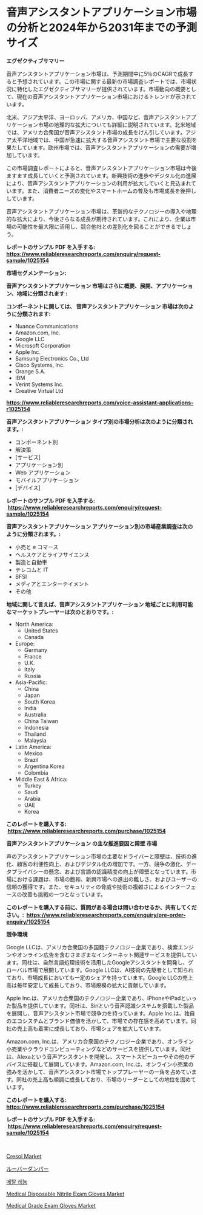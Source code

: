 <p><h1>音声アシスタントアプリケーション市場の分析と2024年から2031年までの予測サイズ</h1></p><p><strong>エグゼクティブサマリー</strong></p>
<p><p>音声アシスタントアプリケーション市場は、予測期間中に5％のCAGRで成長すると予想されています。この市場に関する最新の市場調査レポートでは、市場状況に特化したエグゼクティブサマリーが提供されています。市場動向の概要として、現在の音声アシスタントアプリケーション市場におけるトレンドが示されています。</p><p>北米、アジア太平洋、ヨーロッパ、アメリカ、中国など、音声アシスタントアプリケーション市場の地理的な拡大についても詳細に説明されています。北米地域では、アメリカ合衆国が音声アシスタント市場の成長をけん引しています。アジア太平洋地域では、中国が急速に拡大する音声アシスタント市場で主要な役割を果たしています。欧州市場では、音声アシスタントアプリケーションの需要が増加しています。</p><p>この市場調査レポートによると、音声アシスタントアプリケーション市場は今後ますます成長していくと予測されています。新興技術の進歩やデジタル化の進展により、音声アシスタントアプリケーションの利用が拡大していくと見込まれています。また、消費者ニーズの変化やスマートホームの普及も市場成長を後押ししています。</p><p>音声アシスタントアプリケーション市場は、革新的なテクノロジーの導入や地理的な拡大により、今後さらなる成長が期待されています。これにより、企業は市場の可能性を最大限に活用し、競合他社との差別化を図ることができるでしょう。</p></p>
<p><strong>レポートのサンプル PDF を入手する: <a href="https://www.reliableresearchreports.com/enquiry/request-sample/1025154">https://www.reliableresearchreports.com/enquiry/request-sample/1025154</a></strong></p>
<p><strong>市場セグメンテーション:</strong></p>
<p><strong> 音声アシスタントアプリケーション 市場はさらに概要、展開、アプリケーション、地域に分類されます :</strong></p>
<p><strong>コンポーネントに関しては、 音声アシスタントアプリケーション 市場は次のように分類されます: &nbsp;</strong></p>
<p><ul><li>Nuance Communications</li><li>Amazon.com, Inc.</li><li>Google LLC</li><li>Microsoft Corporation</li><li>Apple Inc.</li><li>Samsung Electronics Co., Ltd</li><li>Cisco Systems, Inc.</li><li>Orange S.A.</li><li>IBM</li><li>Verint Systems Inc.</li><li>Creative Virtual Ltd</li></ul></p>
<p><strong><a href="https://www.reliableresearchreports.com/voice-assistant-applications-r1025154">https://www.reliableresearchreports.com/voice-assistant-applications-r1025154</a></strong></p>
<p><strong> 音声アシスタントアプリケーション タイプ別の市場分析は次のように分類されます。:</strong></p>
<p><ul><li>コンポーネント別</li><li>解決策</li><li>[サービス]</li><li>アプリケーション別</li><li>Web アプリケーション</li><li>モバイルアプリケーション</li><li>[デバイス]</li></ul></p>
<p><strong>レポートのサンプル PDF を入手する: &nbsp;<a href="https://www.reliableresearchreports.com/enquiry/request-sample/1025154">https://www.reliableresearchreports.com/enquiry/request-sample/1025154</a></strong></p>
<p><strong> 音声アシスタントアプリケーション アプリケーション別の市場産業調査は次のように分類されます。:</strong></p>
<p><ul><li>小売と e コマース</li><li>ヘルスケアとライフサイエンス</li><li>製造と自動車</li><li>テレコムと IT</li><li>BFSI</li><li>メディアとエンターテイメント</li><li>その他</li></ul></p>
<p><strong>地域に関して言えば、音声アシスタントアプリケーション 地域ごとに利用可能なマーケットプレーヤーは次のとおりです。:</strong></p>
<p><ul>
    <li>
        North America:
        <ul>
            <li>United States</li>
            <li>Canada</li>
        </ul>
    </li>
    <li>
        Europe:
        <ul>
            <li>Germany</li>
            <li>France</li>
            <li>U.K.</li>
            <li>Italy</li>
            <li>Russia</li>
        </ul>
    </li>
    <li>
        Asia-Pacific:
        <ul>
            <li>China</li>
            <li>Japan</li>
            <li>South Korea</li>
            <li>India</li>
            <li>Australia</li>
            <li>China Taiwan</li>
            <li>Indonesia</li>
            <li>Thailand</li>
            <li>Malaysia</li>
        </ul>
    </li>
    <li>
        Latin America:
        <ul>
            <li>Mexico</li>
            <li>Brazil</li>
            <li>Argentina Korea</li>
            <li>Colombia</li>
        </ul>
    </li>
    <li>
        Middle East & Africa:
        <ul>
            <li>Turkey</li>
            <li>Saudi</li>
            <li>Arabia</li>
            <li>UAE</li>
            <li>Korea</li>
        </ul>
    </li>
    </ul></p>
<p><strong>このレポートを購入する: &nbsp;<a href="https://www.reliableresearchreports.com/purchase/1025154">https://www.reliableresearchreports.com/purchase/1025154</a></strong></p>
<p><strong>音声アシスタントアプリケーション の主な推進要因と障壁 市場</strong></p>
<p><p>声のアシスタントアプリケーション市場の主要なドライバーと障壁は、技術の進化、顧客の利便性向上、およびデジタル化の増加です。一方、競争の激化、データプライバシーの懸念、および言語の認識精度の向上が障壁となっています。市場における課題は、市場の飽和、新興市場への進出の難しさ、およびユーザーの信頼の獲得です。また、セキュリティの脅威や技術の複雑さによるインターフェースの改善も挑戦の一つとなっています。</p></p>
<p><strong>このレポートを購入する前に、質問がある場合は問い合わせるか、共有してください。:&nbsp; <a href="https://www.reliableresearchreports.com/enquiry/pre-order-enquiry/1025154">https://www.reliableresearchreports.com/enquiry/pre-order-enquiry/1025154</a></strong></p>
<p><strong>競争環境</strong></p>
<p><p>Google LLCは、アメリカ合衆国の多国籍テクノロジー企業であり、検索エンジンやオンライン広告を含むさまざまなインターネット関連サービスを提供しています。同社は、自然言語処理技術を活用したGoogleアシスタントを開発し、グローバル市場で展開しています。Google LLCは、AI技術の先駆者として知られており、市場成長においても一定のシェアを持っています。Google LLCの売上高は毎年安定して成長しており、市場規模の拡大に貢献しています。</p><p>Apple Inc.は、アメリカ合衆国のテクノロジー企業であり、iPhoneやiPadといった製品を提供しています。同社は、Siriという音声認識システムを搭載した製品を展開し、音声アシスタント市場で競争力を持っています。Apple Inc.は、独自のエコシステムとブランド価値を活かして、市場での存在感を高めています。同社の売上高も着実に成長しており、市場シェアを拡大しています。</p><p>Amazon.com, Inc.は、アメリカ合衆国のテクノロジー企業であり、オンライン小売業やクラウドコンピューティングなどのサービスを提供しています。同社は、Alexaという音声アシスタントを開発し、スマートスピーカーやその他のデバイスに搭載して展開しています。Amazon.com, Inc.は、オンライン小売業の強みを活かして、音声アシスタント市場でトッププレーヤーの一角を占めています。同社の売上高も順調に成長しており、市場のリーダーとしての地位を固めています。</p></p>
<p><strong>このレポートを購入する: &nbsp; <a href="https://www.reliableresearchreports.com/purchase/1025154">https://www.reliableresearchreports.com/purchase/1025154</a></strong></p>
<p><strong>レポートのサンプル PDF を入手する: &nbsp;<a href="https://www.reliableresearchreports.com/enquiry/request-sample/1025154">https://www.reliableresearchreports.com/enquiry/request-sample/1025154</a></strong><strong></strong></p>
<p>&nbsp;</p>
<p><p><a href="https://issuu.com/reportprime-2/docs/cresol-market-size-2030.pptx">Cresol Market</a></p><p><a href="https://medium.com/@cielostamm/%E3%83%AB%E3%83%BC%E3%83%90%E3%83%BC%E3%83%80%E3%83%B3%E3%83%91%E3%83%BC%E5%B8%82%E5%A0%B4%E3%81%AE%E8%A6%8F%E6%A8%A1-cagr-%E3%83%88%E3%83%AC%E3%83%B3%E3%83%89-2024-2030-e23c55d91a03">ルーバーダンパー</a></p><p><a href="https://medium.com/@boydsmitham726/%EB%A9%94%ED%83%88-%EB%A0%88%EB%8A%84-%EC%8B%9C%EC%9E%A5-%EC%A2%85%EB%A5%98-%EC%9D%91%EC%9A%A9-%EB%B0%8F-%EC%A7%80%EB%A6%AC%EC%97%90-%EB%8C%80%ED%95%9C-%ED%8F%AC%EA%B4%84%EC%A0%81-%ED%8F%89%EA%B0%80-aeeee031cf45">메탈 레늄</a></p><p><a href="https://github.com/gulaimolin/Market-Research-Report-List-3/blob/main/medical-disposable-nitrile-exam-gloves-market.md">Medical Disposable Nitrile Exam Gloves Market</a></p><p><a href="https://github.com/mauripalmi/Market-Research-Report-List-2/blob/main/medical-grade-exam-gloves-market.md">Medical Grade Exam Gloves Market</a></p></p>